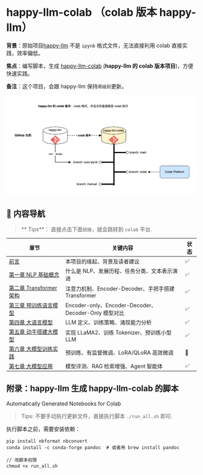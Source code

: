 # happy-llm-colab （colab 版本 happy-llm）


**背景**：原始项目[happy-llm](https://github.com/datawhalechina/happy-llm) 不是 `ipynb` 格式文件，无法直接利用 colab 直接实践，效率偏低。

**焦点**：编写脚本，生成 [happy-llm-colab](https://github.com/ningg/happy-llm-colab) (**happy-llm 的 colab 版本项目**)，方便快速实践。

**备注**：这个项目，会跟 happy-llm 保持`周级别`更新。


![](./happy-llm-colab.png)


## 📖 内容导航

>** Tips**： 直接点击下面`链接`，就会跳转到 `colab` 平台.

| 章节 | 关键内容 | 状态 |
| --- | --- | --- |
| [前言](https://colab.research.google.com/github/ningg/happy-llm-colab/blob/main/docs/前言.ipynb) | 本项目的缘起、背景及读者建议 | ✅ |
| [第一章 NLP 基础概念](https://colab.research.google.com/github/ningg/happy-llm-colab/blob/main/docs/chapter1/第一章%20NLP基础概念.ipynb) | 什么是 NLP、发展历程、任务分类、文本表示演进 | ✅ |
| [第二章 Transformer 架构](https://colab.research.google.com/github/ningg/happy-llm-colab/blob/main/docs/chapter2/第二章%20Transformer架构.ipynb) | 注意力机制、Encoder-Decoder、手把手搭建 Transformer | ✅ |
| [第三章 预训练语言模型](https://colab.research.google.com/github/ningg/happy-llm-colab/blob/main/docs/chapter3/第三章%20预训练语言模型.ipynb) | Encoder-only、Encoder-Decoder、Decoder-Only 模型对比 | ✅ |
| [第四章 大语言模型](https://colab.research.google.com/github/ningg/happy-llm-colab/blob/main/docs/chapter4/第四章%20大语言模型.ipynb) | LLM 定义、训练策略、涌现能力分析 | ✅ |
| [第五章 动手搭建大模型](https://colab.research.google.com/github/ningg/happy-llm-colab/blob/main/docs/chapter5/第五章%20动手搭建大模型.ipynb) | 实现 LLaMA2、训练 Tokenizer、预训练小型 LLM | ✅ |
| [第六章 大模型训练实践](https://colab.research.google.com/github/ningg/happy-llm-colab/blob/main/docs/chapter6/第六章%20大模型训练流程实践.ipynb) | 预训练、有监督微调、LoRA/QLoRA 高效微调 | 🚧 |
| [第七章 大模型应用](https://colab.research.google.com/github/ningg/happy-llm-colab/blob/main/docs/chapter7/第七章%20大模型应用.ipynb) | 模型评测、RAG 检索增强、Agent 智能体 | ✅ |



## 附录：happy-llm 生成 happy-llm-colab 的脚本

Automatically Generated Notebooks for Colab

> Tips: 不要手动执行更新文件，直接执行脚本 `./run_all.sh` 即可.


执行脚本之前，需要安装依赖：


```shell
pip install nbformat nbconvert
conda install -c conda-forge pandoc  # 或者用 brew install pandoc

// 改脚本权限
chmod +x run_all.sh
```





